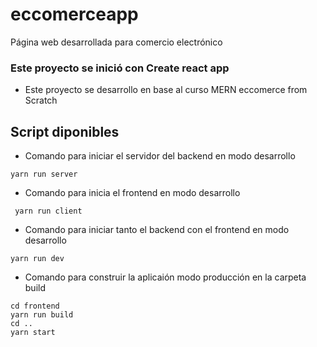 # eccomerceapp
Página web desarrollada para comercio electrónico

### Este proyecto se inició con Create react app

- Este proyecto se desarrollo en base al curso MERN  eccomerce from Scratch

## Script diponibles

- Comando para iniciar el servidor del backend en modo desarrollo
```
yarn run server
```

- Comando para inicia el frontend  en modo desarrollo
```
 yarn run client
```

- Comando para iniciar tanto el backend con el frontend en modo desarrollo
```
yarn run dev
```

- Comando para construir la aplicaión modo producción en la carpeta build
```
cd frontend
yarn run build
cd ..
yarn start
```
